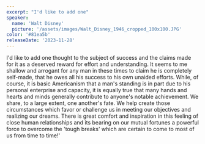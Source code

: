 ```yaml
---
excerpt: "I'd like to add one"
speaker:
  name: 'Walt Disney'
  picture: '/assets/images/Walt_Disney_1946_cropped_100x100.JPG'
color: '#81ea5b'
releaseDate: '2023-11-28'
---
```

I'd like to add one thought to the subject of success and the claims made for it as a deserved reward for effort and understanding. It seems to me shallow and arrogant for any man in these times to claim he is completely self-made, that he owes all his success to his own unaided efforts. While, of course, it is basic Americanism that a man's standing is in part due to his personal enterprise and capacity, it is equally true that many hands and hearts and minds generally contribute to anyone's notable achievement. We share, to a large extent, one another's fate. We help create those circumstances which favor or challenge us in meeting our objectives and realizing our dreams. There is great comfort and inspiration in this feeling of close human relationships and its bearing on our mutual fortunes a powerful force to overcome the 'tough breaks' which are certain to come to most of us from time to time!' 